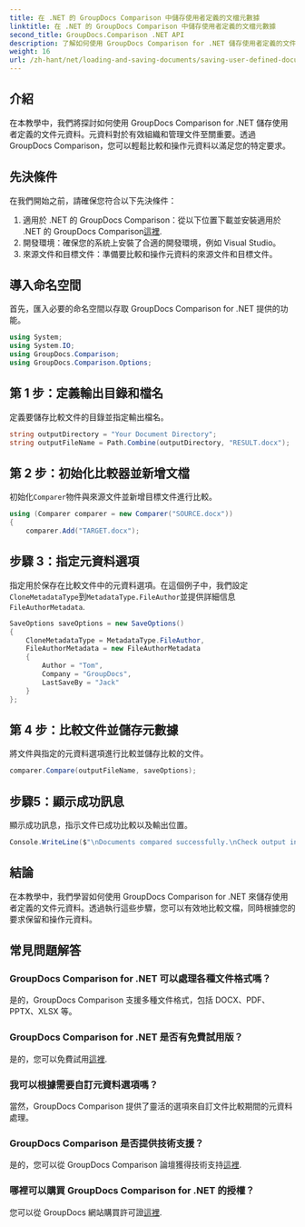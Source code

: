 ```yaml
---
title: 在 .NET 的 GroupDocs Comparison 中儲存使用者定義的文檔元數據
linktitle: 在 .NET 的 GroupDocs Comparison 中儲存使用者定義的文檔元數據
second_title: GroupDocs.Comparison .NET API
description: 了解如何使用 GroupDocs Comparison for .NET 儲存使用者定義的文件元資料。透過逐步說明輕鬆比較和操作元資料。
weight: 16
url: /zh-hant/net/loading-and-saving-documents/saving-user-defined-document-metadata/
---
```

## 介紹
在本教學中，我們將探討如何使用 GroupDocs Comparison for .NET 儲存使用者定義的文件元資料。元資料對於有效組織和管理文件至關重要。透過 GroupDocs Comparison，您可以輕鬆比較和操作元資料以滿足您的特定要求。
## 先決條件
在我們開始之前，請確保您符合以下先決條件：
1. 適用於 .NET 的 GroupDocs Comparison：從以下位置下載並安裝適用於 .NET 的 GroupDocs Comparison[這裡](https://releases.groupdocs.com/comparison/net/).
2. 開發環境：確保您的系統上安裝了合適的開發環境，例如 Visual Studio。
3. 來源文件和目標文件：準備要比較和操作元資料的來源文件和目標文件。

## 導入命名空間
首先，匯入必要的命名空間以存取 GroupDocs Comparison for .NET 提供的功能。
```csharp
using System;
using System.IO;
using GroupDocs.Comparison;
using GroupDocs.Comparison.Options;
```
## 第 1 步：定義輸出目錄和檔名
定義要儲存比較文件的目錄並指定輸出檔名。
```csharp
string outputDirectory = "Your Document Directory";
string outputFileName = Path.Combine(outputDirectory, "RESULT.docx");
```
## 第 2 步：初始化比較器並新增文檔
初始化`Comparer`物件與來源文件並新增目標文件進行比較。
```csharp
using (Comparer comparer = new Comparer("SOURCE.docx"))
{
    comparer.Add("TARGET.docx");
```
## 步驟 3：指定元資料選項
指定用於保存在比較文件中的元資料選項。在這個例子中，我們設定`CloneMetadataType`到`MetadataType.FileAuthor`並提供詳細信息`FileAuthorMetadata`.
```csharp
SaveOptions saveOptions = new SaveOptions()
{
    CloneMetadataType = MetadataType.FileAuthor,
    FileAuthorMetadata = new FileAuthorMetadata
    {
        Author = "Tom",
        Company = "GroupDocs",
        LastSaveBy = "Jack"
    }
};
```
## 第 4 步：比較文件並儲存元數據
將文件與指定的元資料選項進行比較並儲存比較的文件。
```csharp
comparer.Compare(outputFileName, saveOptions);
```
## 步驟5：顯示成功訊息
顯示成功訊息，指示文件已成功比較以及輸出位置。
```csharp
Console.WriteLine($"\nDocuments compared successfully.\nCheck output in {outputDirectory}.");
```

## 結論
在本教學中，我們學習如何使用 GroupDocs Comparison for .NET 來儲存使用者定義的文件元資料。透過執行這些步驟，您可以有效地比較文檔，同時根據您的要求保留和操作元資料。
## 常見問題解答
### GroupDocs Comparison for .NET 可以處理各種文件格式嗎？
是的，GroupDocs Comparison 支援多種文件格式，包括 DOCX、PDF、PPTX、XLSX 等。
### GroupDocs Comparison for .NET 是否有免費試用版？
是的，您可以免費試用[這裡](https://releases.groupdocs.com/).
### 我可以根據需要自訂元資料選項嗎？
當然，GroupDocs Comparison 提供了靈活的選項來自訂文件比較期間的元資料處理。
### GroupDocs Comparison 是否提供技術支援？
是的，您可以從 GroupDocs Comparison 論壇獲得技術支持[這裡](https://forum.groupdocs.com/c/comparison/12).
### 哪裡可以購買 GroupDocs Comparison for .NET 的授權？
您可以從 GroupDocs 網站購買許可證[這裡](https://purchase.groupdocs.com/buy).